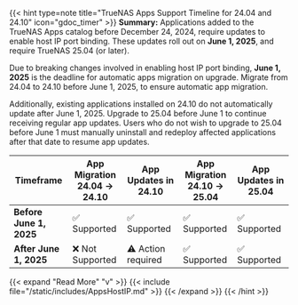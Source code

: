 &NewLine;

{{< hint type=note title="TrueNAS Apps Support Timeline for 24.04 and 24.10" icon="gdoc_timer" >}}
**Summary:**
Applications added to the TrueNAS Apps catalog before December 24, 2024, require updates to enable host IP port binding.
These updates roll out on **June 1, 2025**, and require TrueNAS 25.04 (or later).

Due to breaking changes involved in enabling host IP port binding, **June 1, 2025** is the deadline for automatic apps migration on upgrade.
Migrate from 24.04 to 24.10 before June 1, 2025, to ensure automatic app migration.

Additionally, existing applications installed on 24.10 do not automatically update after June 1, 2025.
Upgrade to 25.04 before June 1 to continue receiving regular app updates.
Users who do not wish to upgrade to 25.04 before June 1 must manually uninstall and redeploy affected applications after that date to resume app updates.

<div class="no-highlight-table">
<table>
  <thead>
    <tr>
      <th>Timeframe</th>
      <th>App Migration <br> 24.04 → 24.10</th>
      <th>App Updates in 24.10</th>
      <th>App Migration <br> 24.10 → 25.04</th>
      <th>App Updates in 25.04</th>
    </tr>
  </thead>
  <tbody>
    <tr>
      <td><strong>Before June 1, 2025</strong></td>
      <td>✅ Supported</td>
      <td>✅ Supported</td>
      <td>✅ Supported</td>
      <td>✅ Supported</td>
    </tr>
    <tr>
      <td><strong>After June 1, 2025</strong></td>
      <td>❌ Not Supported</td>
      <td>⚠️ Action required</td>
      <td>✅ Supported</td>
      <td>✅ Supported</td>
    </tr>
  </tbody>
</table>
</div>

{{< expand "Read More" "v" >}}
{{< include file="/static/includes/AppsHostIP.md" >}}
{{< /expand >}}
{{< /hint >}}
